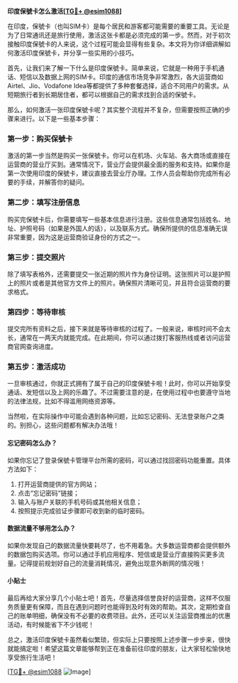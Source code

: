 **印度保號卡怎么激活[[TG💪+ @esim1088](https://t.me/s/esim1088)]**

在印度，保號卡（也叫SIM卡）是每个居民和游客都可能需要的重要工具。无论是为了日常通讯还是旅行使用，激活这张卡都是必须完成的第一步。然而，对于初次接触印度保號卡的人来说，这个过程可能会显得有些复杂。本文将为你详细讲解如何激活印度保號卡，并分享一些实用的小技巧。

首先，让我们来了解一下什么是印度保號卡。简单来说，它就是一种用于手机通话、短信以及数据上网的SIM卡。印度的通信市场竞争非常激烈，各大运营商如Airtel、Jio、Vodafone Idea等都提供了多种套餐选择，适合不同用户的需求。从短期旅行者到长期居住者，都可以根据自己的需求找到合适的保號卡。

那么，如何激活一张印度保號卡呢？其实整个流程并不复杂，但需要按照正确的步骤来进行。以下是一些基本步骤：

### 第一步：购买保號卡

激活的第一步当然是购买一张保號卡。你可以在机场、火车站、各大商场或直接在运营商的营业厅买到。通常情况下，营业厅会提供最全面的服务和支持。如果你是第一次使用印度的保號卡，建议直接去营业厅办理。工作人员会帮助你完成所有必要的手续，并解答你的疑问。

### 第二步：填写注册信息

购买完保號卡后，你需要填写一些基本信息进行注册。这些信息通常包括姓名、地址、护照号码（如果是外国人的话），以及联系方式。确保所提供的信息准确无误非常重要，因为这是运营商验证身份的方式之一。

### 第三步：提交照片

除了填写表格外，还需要提交一张近期的照片作为身份证明。这张照片可以是护照上的照片或者是其他官方文件上的照片。确保照片清晰可见，并且符合运营商的要求格式。

### 第四步：等待审核

提交完所有资料之后，接下来就是等待审核的过程了。一般来说，审核时间不会太长，通常在一两天内就能完成。在此期间，你可以通过拨打客服热线或者访问运营商官网查询进度。

### 第五步：激活成功

一旦审核通过，你就正式拥有了属于自己的印度保號卡啦！此时，你可以开始享受通话、发短信以及上网的乐趣了。不过需要注意的是，在使用过程中也要遵守当地的法律法规，比如不得滥用网络资源等。

当然啦，在实际操作中可能会遇到各种问题，比如忘记密码、无法登录账户之类的。别担心，这些问题都有解决办法哦！

#### 忘记密码怎么办？

如果你忘记了登录保號卡管理平台所需的密码，可以通过找回密码功能重置。具体方法如下：
1. 打开运营商提供的官方网站；
2. 点击“忘记密码”链接；
3. 输入与账户关联的手机号码或其他相关信息；
4. 按照提示完成验证步骤即可收到新的临时密码。

#### 数据流量不够用怎么办？

如果你发现自己的数据流量快要耗尽了，也不用着急。大多数运营商都会提供额外的数据包购买选项。你可以通过手机应用程序、短信或是营业厅直接购买更多流量。记得提前规划好自己的流量消耗情况，避免出现意外断网的情况哦！

#### 小贴士

最后再给大家分享几个小贴士吧！首先，尽量选择信誉良好的运营商，这样不仅服务质量更有保障，而且在遇到问题时也能得到及时有效的帮助。其次，定期检查自己的账单明细，确保没有不必要的收费项目。此外，还可以关注运营商推出的优惠活动，有时候能省下不少钱呢！

总之，激活印度保號卡虽然看似繁琐，但实际上只要按照上述步骤一步步来，很快就能搞定啦！希望这篇文章能够帮到正在准备前往印度的朋友，让大家轻松愉快地享受旅行生活吧！

[[TG💪+ @esim1088](https://t.me/s/esim1088) ![Image](https://i.postimg.cc/4NQfJmqS/Snipaste-2025-05-13-00-14-12.png)]